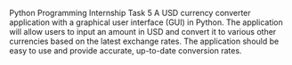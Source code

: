 Python Programming Internship Task 5
A USD currency converter application with a graphical user
interface (GUI) in Python. The application will allow users to input an
amount in USD and convert it to various other currencies based on the
latest exchange rates. The application should be easy to use and provide
accurate, up-to-date conversion rates.
